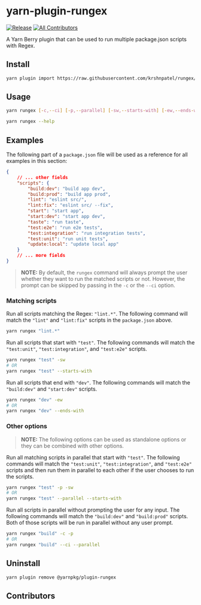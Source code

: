 # yarn-plugin-rungex

[![Release](https://github.com/krshnpatel/rungex/actions/workflows/release.yml/badge.svg)](https://github.com/krshnpatel/rungex/actions/workflows/release.yml)
[![All Contributors](https://img.shields.io/github/all-contributors/krshnpatel/rungex?color=ee8449&style=flat-square)](#contributors)

A Yarn Berry plugin that can be used to run multiple package.json scripts with Regex.

## Install

```sh
yarn plugin import https://raw.githubusercontent.com/krshnpatel/rungex/main/bundles/@yarnpkg/plugin-rungex.js
```

## Usage

```sh
yarn rungex [-c,--ci] [-p,--parallel] [-sw,--starts-with] [-ew,--ends-with] <scriptMatcher>
```

```sh
yarn rungex --help
```

## Examples

The following part of a `package.json` file will be used as a reference for all examples in this section:

```json
{
    // ... other fields
    "scripts": {
        "build:dev": "build app dev",
        "build:prod": "build app prod",
        "lint": "eslint src/",
        "lint:fix": "eslint src/ --fix",
        "start": "start app",
        "start:dev": "start app dev",
        "taste": "run taste",
        "test:e2e": "run e2e tests",
        "test:integration": "run integration tests",
        "test:unit": "run unit tests",
        "update:local": "update local app"
    }
    // ... more fields
}
```

> **NOTE:** By default, the `rungex` command will always prompt the user whether they want to run the matched scripts or not. However, the prompt can be skipped by passing in the `-c` or the `--ci` option.

### Matching scripts

Run all scripts matching the Regex: `"lint.*"`. The following command will match the `"lint"` and `"lint:fix"` scripts in the `package.json` above.

```sh
yarn rungex "lint.*"
```

Run all scripts that start with `"test"`. The following commands will match the `"test:unit"`, `"test:integration"`, and `"test:e2e"` scripts.

```sh
yarn rungex "test" -sw
# OR
yarn rungex "test" --starts-with
```

Run all scripts that end with `"dev"`. The following commands will match the `"build:dev"` and `"start:dev"` scripts.

```sh
yarn rungex "dev" -ew
# OR
yarn rungex "dev" --ends-with
```

### Other options

> **NOTE:** The following options can be used as standalone options or they can be combined with other options.

Run all matching scripts in parallel that start with `"test"`. The following commands will match the `"test:unit"`, `"test:integration"`, and `"test:e2e"` scripts and then run them in parallel to each other if the user chooses to run the scripts.

```sh
yarn rungex "test" -p -sw
# OR
yarn rungex "test" --parallel --starts-with
```

Run all scripts in parallel without prompting the user for any input. The following commands will match the `"build:dev"` and `"build:prod"` scripts. Both of those scripts will be run in parallel without any user prompt.

```sh
yarn rungex "build" -c -p
# OR
yarn rungex "build" --ci --parallel
```

## Uninstall

```sh
yarn plugin remove @yarnpkg/plugin-rungex
```

## Contributors

<!-- ALL-CONTRIBUTORS-LIST:START - Do not remove or modify this section -->
<!-- prettier-ignore-start -->
<!-- markdownlint-disable -->

<!-- markdownlint-restore -->
<!-- prettier-ignore-end -->

<!-- ALL-CONTRIBUTORS-LIST:END -->
